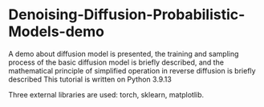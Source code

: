 # Denoising-Diffusion-Probabilistic-Models-demo
A demo about diffusion model is presented, the training and sampling process of the basic diffusion model is briefly described, and the mathematical principle of simplified operation in reverse diffusion is briefly described
This tutorial is written on Python 3.9.13

Three external libraries are used: torch, sklearn, matplotlib.
